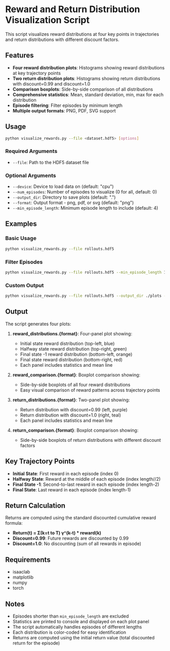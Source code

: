 # Reward and Return Distribution Visualization Script

This script visualizes reward distributions at four key points in trajectories and return distributions with different discount factors.

## Features

- **Four reward distribution plots**: Histograms showing reward distributions at key trajectory points
- **Two return distribution plots**: Histograms showing return distributions with discount=0.99 and discount=1.0
- **Comparison boxplots**: Side-by-side comparison of all distributions
- **Comprehensive statistics**: Mean, standard deviation, min, max for each distribution
- **Episode filtering**: Filter episodes by minimum length
- **Multiple output formats**: PNG, PDF, SVG support

## Usage

```bash
python visualize_rewards.py --file <dataset.hdf5> [options]
```

### Required Arguments

- `--file`: Path to the HDF5 dataset file

### Optional Arguments

- `--device`: Device to load data on (default: "cpu")
- `--num_episodes`: Number of episodes to visualize (0 for all, default: 0)
- `--output_dir`: Directory to save plots (default: ".")
- `--format`: Output format - png, pdf, or svg (default: "png")
- `--min_episode_length`: Minimum episode length to include (default: 4)

## Examples

### Basic Usage
```bash
python visualize_rewards.py --file rollouts.hdf5
```

### Filter Episodes
```bash
python visualize_rewards.py --file rollouts.hdf5 --min_episode_length 10 --num_episodes 100
```

### Custom Output
```bash
python visualize_rewards.py --file rollouts.hdf5 --output_dir ./plots --format pdf
```

## Output

The script generates four plots:

1. **reward_distributions.{format}**: Four-panel plot showing:
   - Initial state reward distribution (top-left, blue)
   - Halfway state reward distribution (top-right, green)
   - Final state -1 reward distribution (bottom-left, orange)
   - Final state reward distribution (bottom-right, red)
   - Each panel includes statistics and mean line

2. **reward_comparison.{format}**: Boxplot comparison showing:
   - Side-by-side boxplots of all four reward distributions
   - Easy visual comparison of reward patterns across trajectory points

3. **return_distributions.{format}**: Two-panel plot showing:
   - Return distribution with discount=0.99 (left, purple)
   - Return distribution with discount=1.0 (right, teal)
   - Each panel includes statistics and mean line

4. **return_comparison.{format}**: Boxplot comparison showing:
   - Side-by-side boxplots of return distributions with different discount factors

## Key Trajectory Points

- **Initial State**: First reward in each episode (index 0)
- **Halfway State**: Reward at the middle of each episode (index length//2)
- **Final State -1**: Second-to-last reward in each episode (index length-2)
- **Final State**: Last reward in each episode (index length-1)

## Return Calculation

Returns are computed using the standard discounted cumulative reward formula:
- **Return(t) = Σ(k=t to T) γ^(k-t) * reward(k)**
- **Discount=0.99**: Future rewards are discounted by 0.99
- **Discount=1.0**: No discounting (sum of all rewards in episode)

## Requirements

- isaaclab
- matplotlib
- numpy
- torch

## Notes

- Episodes shorter than `min_episode_length` are excluded
- Statistics are printed to console and displayed on each plot panel
- The script automatically handles episodes of different lengths
- Each distribution is color-coded for easy identification
- Returns are computed using the initial return value (total discounted return for the episode)
